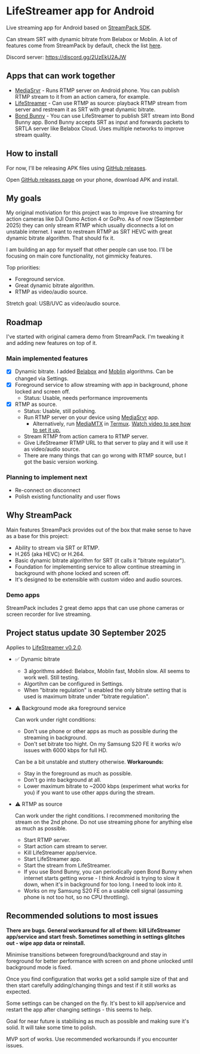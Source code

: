 # LifeStreamer app for Android

Live streaming app for Android based on [StreamPack SDK](https://github.com/ThibaultBee/StreamPack).

Can stream SRT with dynamic bitrate from Belabox or Moblin. A lot of features come from StreamPack by default, check the list [here](https://github.com/ThibaultBee/StreamPack?tab=readme-ov-file#features).

Discord server: https://discord.gg/2UzEkU2AJW

## Apps that can work together

- [MediaSrvr](https://github.com/dimadesu/MediaSrvr) - Runs RTMP server on Android phone. You can publish RTMP stream to it from an action camera, for example.
- [LifeStreamer](https://github.com/dimadesu/LifeStreamer) - Can use RTMP as source: playback RTMP stream from server and restream it as SRT with great dynamic bitrate.
- [Bond Bunny](https://github.com/dimadesu/bond-bunny) - You can use LifeStreamer to publish SRT stream into Bond Bunny app. Bond Bunny accepts SRT as input and forwards packets to SRTLA server like Belabox Cloud. Uses multiple networks to improve stream quality.

## How to install

For now, I'll be releasing APK files using [GitHub releases](https://github.com/dimadesu/LifeStreamer/releases).

Open [GitHub releases page](https://github.com/dimadesu/LifeStreamer/releases) on your phone, download APK and install.

## My goals

My original motiviation for this project was to improve live streaming for action cameras like DJI Osmo Action 4 or GoPro.
As of now (September 2025) they can only stream RTMP which usually diconnects a lot on unstable internet.
I want to restream RTMP as SRT HEVC with great dynamic bitrate algorithm. That should fix it.

I am building an app for myself that other people can use too. I'll be focusing on main core functionality, not gimmicky features.

Top priorities:
- Foreground service.
- Great dynamic bitrate algorithm.
- RTMP as video/audio source.

Stretch goal: USB/UVC as video/audio source.

## Roadmap

I've started with original camera demo from StreamPack. I'm tweaking it and adding new features on top of it.

### Main implemented features

- [x] Dynamic bitrate. I added [Belabox](https://github.com/BELABOX/belacoder) and [Moblin](https://github.com/eerimoq/moblin) algorithms. Can be changed via Settings.
- [x] Foreground service to allow streaming with app in background, phone locked and screen off.
  - Status: Usable, needs performance improvements
- [x] RTMP as source.
  - Status: Usable, still polishing.
  - Run RTMP server on your device using [MediaSrvr](https://github.com/dimadesu/MediaSrvr) app.
    - Alternatively, run [MediaMTX](https://github.com/bluenviron/mediamtx) in [Termux](https://termux.dev/en/). [Watch video to see how to set it up.](https://youtu.be/5H0AZca3nk4?si=yaAxqQ5-FW5GnKpq&t=310)
  - Stream RTMP from action camera to RTMP server.
  - Give LifeStreamer RTMP URL to that server to play and it will use it as video/audio source.
  - There are many things that can go wrong with RTMP source, but I got the basic version working.

### Planning to implement next

- Re-connect on disconnect
- Polish existing functionality and user flows

## Why StreamPack

Main features StreamPack provides out of the box that make sense to have as a base for this project:

- Ability to stream via SRT or RTMP.
- H.265 (aka HEVC) or H.264.
- Basic dynamic bitrate algorithm for SRT (it calls it "bitrate regulator").
- Foundation for implementing service to allow continue streaming in background with phone locked and screen off.
- It's designed to be extensible with custom video and audio sources.

### Demo apps

StreamPack includes 2 great demo apps that can use phone cameras or screen recorder for live streaming.

## Project status update 30 September 2025

Applies to [LifeStreamer v0.2.0](https://github.com/dimadesu/LifeStreamer/releases/tag/v0.2.0).

- :white_check_mark: Dynamic bitrate

  - 3 algorithms added: Belabox, Moblin fast, Moblin slow. All seems to work well. Still testing.
  - Algortihm can be configured in Settings.
  - When "bitrate regulation" is enabled the only bitrate setting that is used is maximum bitrate under "bitrate regulation".

- :warning: Background mode aka foreground service

  Can work under right conditions:

  - Don't use phone or other apps as much as possible during the streaming in background.
  - Don't set bitrate too hight. On my Samsung S20 FE it works w/o issues with 6000 kbps for full HD.
  
  Can be a bit unstable and stuttery otherwise. **Workarounds:**

  - Stay in the foreground as much as possible.
  - Don't go into background at all.
  - Lower maximum bitrate to ~2000 kbps (experiment what works for you) if you want to use other apps during the stream.

- :warning:  RTMP as source

  Can work under the right conditions. I recommened monitoring the stream on the 2nd phone. Do not use streaming phone for anything else as much as possible.

  - Start RTMP server.
  - Start action cam stream to server.
  - Kill LifeStreamer app/service.
  - Start LifeStreamer app.
  - Start the stream from LifeStreamer.
  - If you use Bond Bunny, you can periodically open Bond Bunny when internet starts getting worse - I think Android is trying to slow it down, when it's in background for too long. I need to look into it.
  - Works on my Samsung S20 FE on a usable cell signal (assuming phone is not too hot, so no CPU throttling).
 
## Recommended solutions to most issues

**There are bugs. General workaround for all of them: kill LifeStreamer app/service and start fresh. Sometimes something in settings glitches out - wipe app data or reinstall.**

Minimise transitions between foreground/background and stay in foreground for better performance with screen on and phone unlocked until background mode is fixed.

Once you find configuration that works get a solid sample size of that and then start carefully adding/changing things and test if it still works as expected.

Some settings can be changed on the fly. It's best to kill app/service and restart the app after changing settings - this seems to help.

Goal for near future is stabilising as much as possible and making sure it's solid. It will take some time to polish.

MVP sort of works. Use recommended workarounds if you encounter issues.
